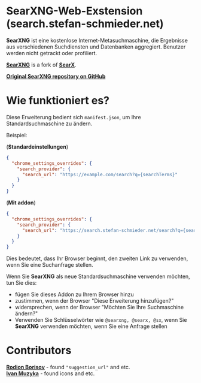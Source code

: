 # SearXNG-Web-Exstension (search.stefan-schmieder.net)
**SearXNG** ist eine kostenlose Internet-Metasuchmaschine, die Ergebnisse aus verschiedenen Suchdiensten und Datenbanken aggregiert. Benutzer werden nicht getrackt oder profiliert.

[**SearXNG**](https://github.com/searxng/searxng) is a fork of [**SearX**](https://github.com/searx/searx).

[**Original SearXNG repository on GitHub**](https://github.com/searxng/searxng)

# Wie funktioniert es?
Diese Erweiterung bedient sich `manifest.json`, um Ihre Standardsuchmaschine zu ändern.

Beispiel:

(**Standardeinstellungen**)
```json
{
  "chrome_settings_overrides": {
    "search_provider": {
      "search_url": "https://example.com/search?q={searchTerms}"
    }
  }
}
```

(**Mit addon**)
```json
{
  "chrome_settings_overrides": {
    "search_provider": {
      "search_url": "https://search.stefan-schmieder.net/search?q={searchTerms}"
    }
  }
}
```

Dies bedeutet, dass Ihr Browser beginnt, den zweiten Link zu verwenden, wenn Sie eine Suchanfrage stellen.

Wenn Sie **SearXNG** als neue Standardsuchmaschine verwenden möchten, tun Sie dies:
- fügen Sie dieses Addon zu Ihrem Browser hinzu
- zustimmen, wenn der Browser "Diese Erweiterung hinzufügen?"
- widersprechen, wenn der Browser "Möchten Sie Ihre Suchmaschine ändern?"
- Verwenden Sie Schlüsselwörter wie `@searxng, @searx, @sx`, wenn Sie **SearXNG** verwenden möchten, wenn Sie eine Anfrage stellen

# Contributors
[**Rodion Borisov**](https://github.com/vintprox) - found `"suggestion_url"` and etc.  
[**Ivan Muzyka**](https://github.com/SeryiBaran) - found icons and etc.